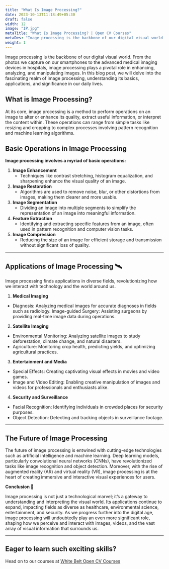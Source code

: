 ```yaml
---
title: "What Is Image Processing?"
date: 2023-10-13T11:18:49+05:30
draft: false
width: 12
image: "IP.jpg"
metaTitle: "What Is Image Processing? | Open CV Courses"
metaDes: "Image processing is the backbone of our digital visual world. From the photos we capture on our smartphones to the advanced medical imaging devices in hospitals, image processing plays a pivotal role in enhancing, analyzing, and manipulating images. In this blog post, we will delve into the fascinating realm of image processing, understanding its basics, applications, and significance in our daily lives. | Image-processing | Computer vision | Open CV"
weight: 1
---
```


Image processing is the backbone of our digital visual world. From the photos we capture on our smartphones to the advanced medical imaging devices in hospitals, image processing plays a pivotal role in enhancing, analyzing, and manipulating images. In this blog post, we will delve into the fascinating realm of image processing, understanding its basics, applications, and significance in our daily lives. <!--more-->

## What is Image Processing? 

At its core, image processing is a method to perform operations on an image to alter or enhance its quality, extract useful information, or interpret the content within. These operations can range from simple tasks like resizing and cropping to complex processes involving pattern recognition and machine learning algorithms.

## Basic Operations in Image Processing 

**Image processing involves a myriad of basic operations:**

1. **Image Enhancement**
    - Techniques like contrast stretching, histogram equalization, and sharpening enhance the visual quality of an image. 
2. **Image Restoration** 
    - Algorithms are used to remove noise, blur, or other distortions from images, making them clearer and more usable.
3. **Image Segmentation** 
    - Dividing an image into multiple segments to simplify the representation of an image into meaningful information. 
4. **Feature Extraction**
    - Identifying and extracting specific features from an image, often used in pattern recognition and computer vision tasks. 
5. **Image Compression** 
    - Reducing the size of an image for efficient storage and transmission without significant loss of quality. 

-------------------------------------------------------------------------------------------

## Applications of Image Processing 🛰️

Image processing finds applications in diverse fields, revolutionizing how we interact with technology and the world around us.

1. **Medical Imaging**
- Diagnosis: Analyzing medical images for accurate diagnoses in fields such as radiology. 
Image-guided Surgery: Assisting surgeons by providing real-time image data during operations. 
2. **Satellite Imaging**
- Environmental Monitoring: Analyzing satellite images to study deforestation, climate change, and natural disasters. 
- Agriculture: Monitoring crop health, predicting yields, and optimizing agricultural practices. 
3. **Entertainment and Media**
- Special Effects: Creating captivating visual effects in movies and video games. 
- Image and Video Editing: Enabling creative manipulation of images and videos for professionals and enthusiasts alike.
4. **Security and Surveillance**
- Facial Recognition: Identifying individuals in crowded places for security purposes. 
- Object Detection: Detecting and tracking objects in surveillance footage. 

-----------------------------------------------------------------------------------------

##  The Future of Image Processing 

The future of image processing is entwined with cutting-edge technologies such as artificial intelligence and machine learning. Deep learning models, particularly convolutional neural networks (CNNs), have revolutionized tasks like image recognition and object detection. Moreover, with the rise of augmented reality (AR) and virtual reality (VR), image processing is at the heart of creating immersive and interactive visual experiences for users.

**Conclusion 🏁**

Image processing is not just a technological marvel; it’s a gateway to understanding and interpreting the visual world. Its applications continue to expand, impacting fields as diverse as healthcare, environmental science, entertainment, and security. As we progress further into the digital age, image processing will undoubtedly play an even more significant role, shaping how we perceive and interact with images, videos, and the vast array of visual information that surrounds us.

------------------------------------------------------------------------------------------

## Eager to learn such exciting skills? 
Head on to our courses at [White Belt Open CV Courses](https://opencv.courses/courses/white-belt/)
